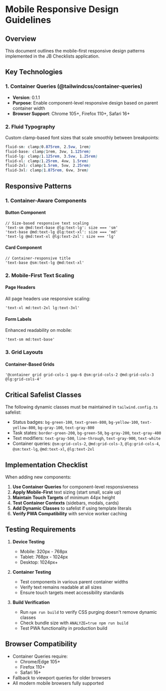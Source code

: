 # Mobile Responsive Design Guidelines

## Overview
This document outlines the mobile-first responsive design patterns implemented in the JB Checklists application.

## Key Technologies

### 1. Container Queries (@tailwindcss/container-queries)
- **Version**: 0.1.1
- **Purpose**: Enable component-level responsive design based on parent container width
- **Browser Support**: Chrome 105+, Firefox 110+, Safari 16+

### 2. Fluid Typography
Custom clamp-based font sizes that scale smoothly between breakpoints:
```css
fluid-sm: clamp(0.875rem, 2.5vw, 1rem)
fluid-base: clamp(1rem, 3vw, 1.125rem)
fluid-lg: clamp(1.125rem, 3.5vw, 1.25rem)
fluid-xl: clamp(1.25rem, 4vw, 1.5rem)
fluid-2xl: clamp(1.5rem, 5vw, 2.25rem)
fluid-3xl: clamp(1.875rem, 6vw, 3rem)
```

## Responsive Patterns

### 1. Container-Aware Components

#### Button Component
```tsx
// Size-based responsive text scaling
'text-sm @md:text-base @lg:text-lg': size === 'sm'
'text-base @md:text-lg @lg:text-xl': size === 'md'
'text-lg @md:text-xl @lg:text-2xl': size === 'lg'
```

#### Card Component
```tsx
// Container-responsive title
'text-base @sm:text-lg @md:text-xl'
```

### 2. Mobile-First Text Scaling

#### Page Headers
All page headers use responsive scaling:
```tsx
'text-xl md:text-2xl lg:text-3xl'
```

#### Form Labels
Enhanced readability on mobile:
```tsx
'text-sm md:text-base'
```

### 3. Grid Layouts

#### Container-Based Grids
```tsx
'@container grid grid-cols-1 gap-6 @sm:grid-cols-2 @md:grid-cols-3 @lg:grid-cols-4'
```

## Critical Safelist Classes

The following dynamic classes must be maintained in `tailwind.config.ts` safelist:
- Status badges: `bg-green-100`, `text-green-800`, `bg-yellow-100`, `text-yellow-800`, `bg-gray-100`, `text-gray-800`
- Task states: `border-green-200`, `bg-green-50`, `bg-gray-200`, `text-gray-400`
- Text modifiers: `text-gray-500`, `line-through`, `text-gray-900`, `text-white`
- Container queries: `@sm:grid-cols-2`, `@md:grid-cols-3`, `@lg:grid-cols-4`, `@sm:text-lg`, `@md:text-xl`, `@lg:text-2xl`

## Implementation Checklist

When adding new components:

1. **Use Container Queries** for component-level responsiveness
2. **Apply Mobile-First** text sizing (start small, scale up)
3. **Maintain Touch Targets** of minimum 44px height
4. **Test Container Contexts** (sidebars, modals, cards)
5. **Add Dynamic Classes** to safelist if using template literals
6. **Verify PWA Compatibility** with service worker caching

## Testing Requirements

1. **Device Testing**
   - Mobile: 320px - 768px
   - Tablet: 768px - 1024px
   - Desktop: 1024px+

2. **Container Testing**
   - Test components in various parent container widths
   - Verify text remains readable at all sizes
   - Ensure touch targets meet accessibility standards

3. **Build Verification**
   - Run `npm run build` to verify CSS purging doesn't remove dynamic classes
   - Check bundle size with `ANALYZE=true npm run build`
   - Test PWA functionality in production build

## Browser Compatibility

- Container Queries require:
  - Chrome/Edge 105+
  - Firefox 110+
  - Safari 16+
- Fallback to viewport queries for older browsers
- All modern mobile browsers fully supported
